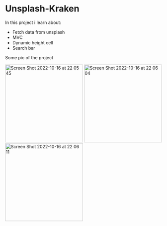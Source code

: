 # Unsplash-Kraken

In this project i learn about:
- Fetch data from unsplash
- MVC
- Dynamic height cell
- Search bar

Some pic of the project

<img width="250" alt="Screen Shot 2022-10-16 at 22 05 45" src="https://user-images.githubusercontent.com/97111661/196043010-16bd564a-c3b2-4bad-b0e5-8bca50e756a8.png">
<img width="250" alt="Screen Shot 2022-10-16 at 22 06 04" src="https://user-images.githubusercontent.com/97111661/196043016-86faa3a7-a467-428f-8fd8-bb6cded00b27.png">
<img width="250" alt="Screen Shot 2022-10-16 at 22 06 11" src="https://user-images.githubusercontent.com/97111661/196043018-83692c69-4cad-40a0-b40a-e3cb942c8b64.png">

